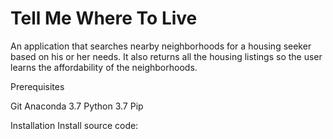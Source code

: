 # Tell Me Where To Live

An application that searches nearby neighborhoods for a housing seeker based on his or her needs. It also returns all the housing listings so the user learns the affordability of the neighborhoods.

Prerequisites

Git
Anaconda 3.7
Python 3.7
Pip

Installation
Install source code:
